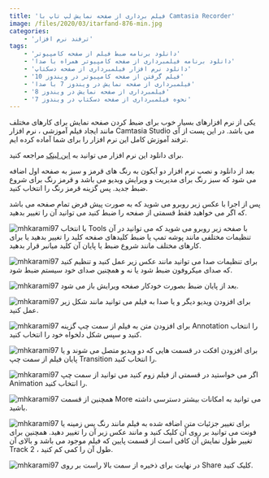 ```yaml
---
title: 'فیلم برداری از صفحه نمایش لپ تاپ با Camtasia Recorder'
image: /files/2020/03/itarfand-876-min.jpg
categories:
    - 'ترفند نرم افزار'
tags:
    - 'دانلود برنامه ضبط فیلم از صفحه کامپیوتر'
    - 'دانلود برنامه فیلمبرداری از صفحه کامپیوتر همراه با صدا'
    - 'دانلود نرم افزار فیلمبرداری از صفحه دسکتاپ'
    - 'فیلم گرفتن از صفحه کامپیوتر در ویندوز 10'
    - 'فیلمبرداری از صفحه نمایش در ویندوز 7 با صدا'
    - 'فیلمبرداری از صفحه نمایش در ویندوز 8'
    - 'نحوه فیلمبرداری از صفحه دسکتاپ در ویندوز 7'
---
```


یکی از نرم افزارهای بسیار خوب برای ضبط کردن صفحه نمایش برای کارهای مختلف مانند ایجاد فیلم آموزشی ، نرم افزار Camtasia Studio می باشد. در این پست از آی ترفند آموزش کامل این نرم افزار را برای شما آماده کرده ایم.

برای دانلود این نرم افزار می توانید به [این لینک](https://soft98.ir/multi-media/screen-capture/680-camtasia-studio.html) مراجعه کنید.

بعد از دانلود و نصب نرم افزار دو آیکون به رنگ های قرمز و سبز به صفحه اول اضافه می شود که سبز رنگ برای مدیریت و ویرایش ویدیو می باشد و قرمز رنگ برای شروع ضبط جدید. پس گزینه قرمز رنگ را انتخاب کنید.

پس از اجرا با عکس زیر روبرو می شوید که به صورت پیش فرض تمام صفحه می باشد که اگر می خواهید فقط قسمتی از صفحه را ضبط کنید می توانید آن را تغییر بدهید.

![mhkarami97](/files/2020/03/itarfand-866-min.jpg)
با انتخاب Tools با صفحه زیر روبرو می شوید که می توانید در آن تنظیمات مختلفی مانند پوشه تمپ یا ضبط کلیدهای صفحه کلید را تغییر بدهید یا برای کارهای مختلف مانند شروع ضبط یا پایان آن کلید میانبر قرار بدهید.

![mhkarami97](/files/2020/03/itarfand-867-min.jpg)
برای تنظیمات صدا می توانید مانند عکس زیر عمل کنید و تنظیم کنید که صدای میکروفون ضبط شود یا نه و همچنین صدای خود سیستم ضبط شود.

![mhkarami97](/files/2020/03/itarfand-868-min.jpg)
بعد از پایان ضبط بصورت خودکار صفحه ویرایش باز می شود.

![mhkarami97](/files/2020/03/itarfand-869-min.jpg)
برای افزودن ویدیو دیگر و یا صدا به فیلم می توانید مانند شکل زیر عمل کنید.

![mhkarami97](/files/2020/03/itarfand-870-min.jpg)
برای افزودن متن به فیلم از سمت چپ گزینه Annotation را انتخاب کنید و سپس شکل دلخواه خود را انتخاب کنید.

![mhkarami97](/files/2020/03/itarfand-871-min.jpg)
برای افزودن افکت در قسمت هایی که دو ویدیو متصل می شوند و یا پایان فیلم از سمت چپ Transition را انتخاب کنید.

![mhkarami97](/files/2020/03/itarfand-872-min.jpg)
اگر می خواستید در قسمتی از فیلم زوم کنید می توانید از سمت چپ Animation را انتخاب کنید.

![mhkarami97](/files/2020/03/itarfand-873-min.jpg)
همچنین از قسمت More می توانید به امکانات بیشتر دسترسی داشته باشید.

![mhkarami97](/files/2020/03/itarfand-874-min.jpg)
برای تغییر جزئیات متن اضافه شده به فیلم مانند رنگ پس زمینه یا فونت می توانید بر روی آن کلیک کنید و مانند عکس زیر آن را تغییر دهید. همچنین برای تغییر طول نمایش آن کافی است از قسمت پایین که فیلم موجود می باشد و بالای آن Track 2 ، طول آن را کمی کم کنید.

![mhkarami97](/files/2020/03/itarfand-875-min.jpg)
در نهایت برای ذخیره از سمت بالا راست بر روی Share کلیک کنید.